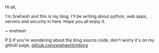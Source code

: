 Hi all, 

I'm Snehesh and this is my blog. I'll be writing about python, web apps, servers and security in here. Hope you all enjoy it. 

~ snehesh
<br/>

P.S If you're wondering about the blog source code, don't worry it's on my github page, [github.com/snehesht/mblog](https://github.com/snehesht/mblog)
